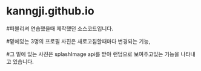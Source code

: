 ﻿# kanngji.github.io
 
 #퍼블리셔 연습했을때 제작했던 소스코드입니다.
 
 #밑에있는 3명의 프로필 사진은 새로고침할때마다 변경되는 기능,
 
 #그 밑에 있는 사진은 splashImage api를 받아 랜덤으로 보여주고있는 기능을 나타내고 있습니다.
 
   
 
